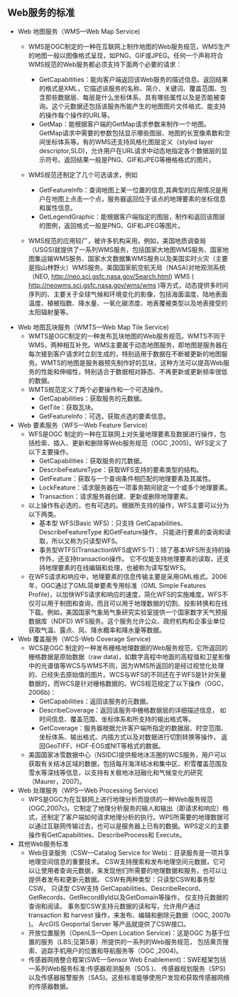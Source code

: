 ## Web服务的标准
- Web 地图服务（WMS—Web Map Service)
	- WMS是OGC制定的一种在互联网上制作地图的Web服务规范，WMS生产的地图一般以图像格式呈现，如PNG、GIF或JPEG。任何一个声称符合WMS规范的Web服务都必须支持下面两个必要的请求：
		- GetCapabitities：能向客户端返回该Web服务的描述信息。返回结果的格式是XML，它描述该服务的名称、简介、关键词、覆盖范围、包含那些数据层、每层是什么坐标体系、具有哪些属性以及是否能被查询。这个元数据还包括该服务所能产生的地图图片文件格式、能支持的操作每个操作的URL等。
		- GetMap：能根据客户端的GetMap请求参数来制作一个地图。GetMap请求中需要的参数包括显示哪些图层、地图的长宽像素数和空间坐标体系等。有的WMS还支持风格化图层定义（styled layer descriptor,SLD)，允许用户在URL请求中动态地指定各个数据层的显示符号。返回结果一般是PNG、GIF和JPEG等栅格格式的图片。
	- WMS规范还制定了几个可选请求，例如
		- GetFeaturelnfb：查询地图上某一位置的信息,其典型的应用情况是用户在地图上点击一个点，服务器返回位于该点的地理要素的坐标信息和属性信息。
		- GetLegendGraphic：能根据客户端指定的图层，制作和返回该图层的图例，返回格式一般是PNG、GIF和JPEG等图片。

	- WMS规范的应用较广，被许多机构采用。例如，美国地质调查局（USGS)就提供了一系列WMS服务，包括国家大地图WMS服务、国家地图集运输WMS服务、国家水文数据集WMS服务以及美国实时火灾（主要是指山林野火）WMS服务。美国国家航空航天局（NASA)对地观测系统（NEO, http://neo.sci.gsfc.nasa.gov/Search.html) WMS ( http://neowms.sci.gsfc.nasa.gov/wms/wms )等方式，动态提供多时间序列的、主要关于全球气候和环境变化的影像，包括海面温度、陆地表面温度、植被指数、降水量、一氧化碳浓度、地表覆被类型以及地表接受的太阳辐射量等。
- Web 地图瓦块服务（WMTS—Web Map Tile Service)
	- WMTS是OGC制定的一种发布瓦块地图的Web服务规范。WMTS不同于WMS，两种相互补充。WMS主要属于动态地图服务，即地图是服务器在每次接到客户请求时立刻生成的，特别适用于数据在不断被更新的地图服务。WMTS的地图是服务器预先制作好的瓦块，这种方法可以提高Web服务的性能和伸缩性，特别适合于数据相对静态、不再更新或更新频率很低的数据。
	- WMTS规范定义了两个必要操作和一个可选操作。
		- GetCapabilities：获取服务的元数据。
		- GetTile：获取瓦块。
		- GetFeaturelnfo：可选，获取点选的要素信息。
- Web 要素服务（WFS—Web Feature Service)
	- WFS是OGC 制定的一种在互联网上对矢量地理要素及数据进行操作，包括检索、插入、更新和删除等Web服务规范（OGC ,2005)。WFS定义了以下主要操作。
		- GetCapabilities：获取服务的兀数据。
		- DescribeFeatureType：获取WFS支持的要素类型的结构。
		- GetFeature：获取与一个查询条件相匹配的地理要素及其属性。
		- LockFeature：请求服务器在一项事务期间锁定一个或多个地理要素。
		- Transaction：请求服务器创建、更新或删除地理要素。
	- 以上操作有必选的，也有可选的。根据所支持的操作，WFS主要可以分为以下两类。
		- 基本型 WFS(Basic WFS)：只支持 GetCapabilities、DescribeFeatureType 和GetFeature操作， 只能进行要素的查询和读取，所以又称为只读型WFS。
		- 事务型WTFS(TransactionWFS或WFS-T)：除了基本WFS所支持的操作外，还支持transaction操作。 它不仅能支持地理要素的读取，还支持地理要素的在线编辑和处理，也被称为读写型WFS。
	- 在WFS请求和响应中，地理要素的信息传输主要是采用GML格式。2006年，OGC通过了GML简单要素专用标准（GML Simple Features Profile)，以加快WFS请求和响应的速度，简化WFS的实施难度。WFS不仅可以用于制图和查询，而且可以用于地理数据的切割、投影转换和在线下载。例如，美国国家气象局气象研究实验室提供一个国家数字天气预报数据库（NDFD) WFS服务。这个服务允许公众、政府机构和企事业单位获取气温、露点、风、降水概率和降水量等数据。
- Web 覆盖服务（WCS-Web Coverage Service)
	- WCS是OGC 制定的一种发布栅格地理数据的Web服务规范，它所返回的栅格数据是原始数据（raw data)，如数字高程中地面的高程值和卫星影像中的光谱值等WCS与WMS不同，因为WMS所返回的是经过视觉化处理的、已经失去原始值的图片。WCS与WFS的不同还在于WFS是针对矢量数据的，而WCS是针对栅格数据的。WCS规范规定了以下操作（OGC，2006b)：
		- GetCapabilities：返回该服务的元数据。
		- DescribeCoverage：返回该服务中栅格数据层的详细描述信息， 如时间信息、覆盖范围、坐标体系和所支持的输出格式等。
		- GetCoverage：服务器根据允许客户端所指定的数据层、时空范围、坐标体系、输出格式、内插方式以及对数据进行切割转换等操作， 返回GeoTIFF、HDF-EOS或NIT等格式的数据。
	- 美国国家冰雪数据中心（NSIDC)提供极地冰冻圈的WCS服务，用户可以获取有关结冰区域的数据，包括每月海洋结冰和集中区、积雪覆盖范围及雪水等深线等信息，以支持有关极地冰冠融化和气候变化的研究（Maurer，2007)。
- Web 处理服务（WPS—Web Processing Service)
	- WPS是OGC为在互联网上进行地理分析而提供的一种Web服务规范 (OGC,2007c)。它制定了地理分析服务的输人和输出（即请求和响应）格式，还制定了客户端如何请求地理分析的执行。WPS所需要的地理数据可以通过互联网传输过去，也可以是服务器上已有的数据。WPS定义的主要操作有GetCapabilities、DescribeProcess和 Execute。
- 其他Web服务标准
	- Web目录服务（CSW—Catalog Service for Web)：目录服务是一项共享地理空间信息的重要技术。 CSW支持搜索和发布地理空间元数据，它可以让使用者查询元数据，来发现他们所需要的地理数据和服务，也可以让提供者发布和更新元数据。 CSW有两种类型：只读型CSW和事务型CSW。 只读型 CSW支持 GetCapabilities、DescribeRecord、GetRecords、GetRecordByld以及GetDomain等操作， 仅支持元数据的查询和阅读。 事务型CSW支持元数据的读和写，允许用户通过transaction 和 harvest 操作，来发布、编辑和删除元数据（OGC, 2007b )。 ArcGIS Geoportal Server 等产品就提供了CSW接口。
	- 开放位置服务（OpenLS—Open Location Service)：这是OGC 为基于位置的服务（LBS;见第5章）所提供的一系列的Web服务规范， 包括黄页搜索、追踪手机用户的位置和导航服务等（OGC ,2004)。
	- 传感器网络整合框架(SWE—Sensor Web Enablement)：SWE框架包括一系列Web服务标准:传感器观测服务（SOS )、 传感器规划服务（SPS)以及传感器报警服务（SAS)。这些标准能够使用户发现和获取传感器网络的传感器数据。